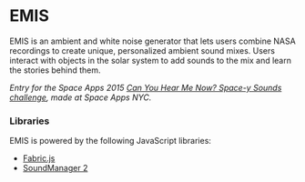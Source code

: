 EMIS
====
EMIS is an ambient and white noise generator that lets users combine NASA recordings
to create unique, personalized ambient sound mixes. Users interact with objects in the
solar system to add sounds to the mix and learn the stories behind them.

_Entry for the Space Apps 2015 [Can You Hear Me Now? Space-y Sounds challenge](https://2015.spaceappschallenge.org/challenge/can-you-hear-me-now-space-y-sounds/), made at Space Apps NYC._

### Libraries
EMIS is powered by the following JavaScript libraries:
* [Fabric.js](http://fabricjs.com/)
* [SoundManager 2](http://www.schillmania.com/projects/soundmanager2/)
